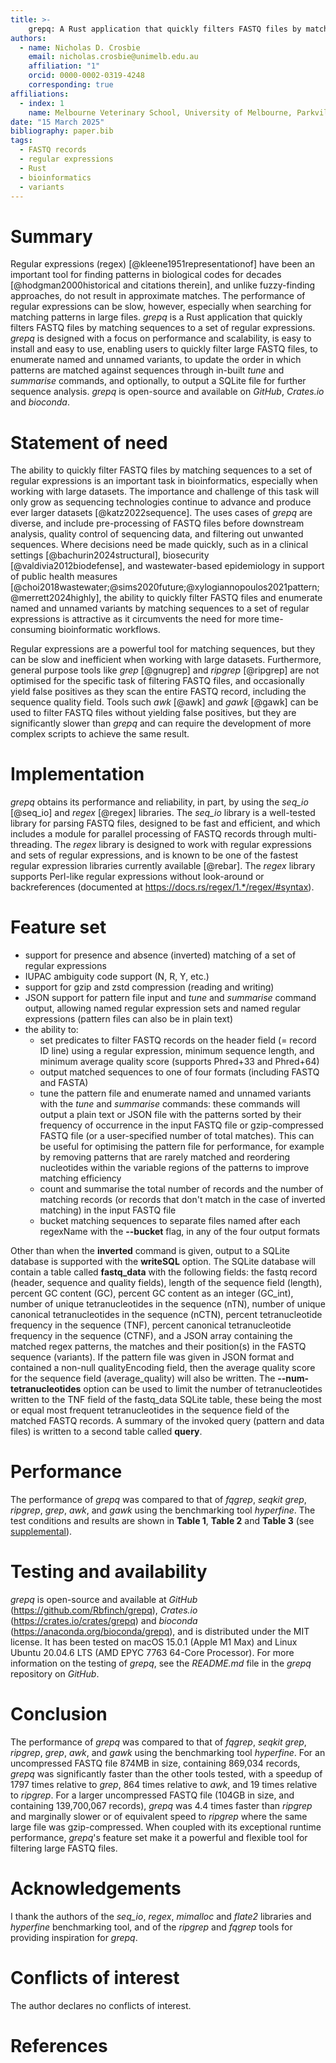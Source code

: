 ```yaml
---
title: >-
    grepq: A Rust application that quickly filters FASTQ files by matching sequences to a set of regular expressions
authors: 
  - name: Nicholas D. Crosbie
    email: nicholas.crosbie@unimelb.edu.au
    affiliation: "1"
    orcid: 0000-0002-0319-4248
    corresponding: true
affiliations:
  - index: 1
    name: Melbourne Veterinary School, University of Melbourne, Parkville, Victoria, Australia
date: "15 March 2025"
bibliography: paper.bib
tags: 
  - FASTQ records
  - regular expressions
  - Rust
  - bioinformatics
  - variants
---
```


# Summary

Regular expressions (regex) [@kleene1951representationof] have been an important tool for finding patterns in biological codes for decades [@hodgman2000historical and citations therein], and unlike fuzzy-finding approaches, do not result in approximate matches. The performance of regular expressions can be slow, however, especially when searching for matching patterns in large files. *grepq* is a Rust application that quickly filters FASTQ files by matching sequences to a set of regular expressions. *grepq* is designed with a focus on performance and scalability, is easy to install and easy to use, enabling users to quickly filter large FASTQ files, to enumerate named and unnamed variants, to update the order in which patterns are matched against sequences through in-built *tune* and *summarise* commands, and optionally, to output a SQLite file for further sequence analysis. *grepq* is open-source and available on *GitHub*, *Crates.io* and *bioconda*.

# Statement of need

The ability to quickly filter FASTQ files by matching sequences to a set of regular expressions is an important task in bioinformatics, especially when working with large datasets. The importance and challenge of this task will only grow as sequencing technologies continue to advance and produce ever larger datasets [@katz2022sequence]. The uses cases of *grepq* are diverse, and include pre-processing of FASTQ files before downstream analysis, quality control of sequencing data, and filtering out unwanted sequences. Where decisions need be made quickly, such as in a clinical settings [@bachurin2024structural], biosecurity [@valdivia2012biodefense], and wastewater-based epidemiology in support of public health measures [@choi2018wastewater;@sims2020future;@xylogiannopoulos2021pattern;@merrett2024highly], the ability to quickly filter FASTQ files and enumerate named and unnamed variants by matching sequences to a set of regular expressions is attractive as it circumvents the need for more time-consuming bioinformatic workflows.

Regular expressions are a powerful tool for matching sequences, but they can be slow and inefficient when working with large datasets. Furthermore, general purpose tools like *grep* [@gnugrep] and *ripgrep* [@ripgrep] are not optimised for the specific task of filtering FASTQ files, and occasionally yield false positives as they scan the entire FASTQ record, including the sequence quality field. Tools such *awk* [@awk] and *gawk* [@gawk]  can be used to filter FASTQ files without yielding false positives, but they are significantly slower than *grepq* and can require the development of more complex scripts to achieve the same result.

# Implementation

*grepq* obtains its performance and reliability, in part, by using the *seq_io* [@seq_io] and *regex* [@regex] libraries. The *seq_io* library is a well-tested library for parsing FASTQ files, designed to be fast and efficient, and which includes a module for parallel processing of FASTQ records through multi-threading. The *regex* library is designed to work with regular expressions and sets of regular expressions, and is known to be one of the fastest regular expression libraries currently available [@rebar]. The *regex* library supports Perl-like regular expressions without look-around or backreferences (documented at <https://docs.rs/regex/1.*/regex/#syntax>).

# Feature set

- support for presence and absence (inverted) matching of a set of regular expressions
- IUPAC ambiguity code support (N, R, Y, etc.)
- support for gzip and zstd compression (reading and writing)
- JSON support for pattern file input and *tune* and *summarise* command output, allowing named regular expression sets and named regular expressions (pattern files can also be in plain text)
- the ability to:
  - set predicates to filter FASTQ records on the header field (= record ID line) using a regular expression, minimum sequence length, and minimum average quality score (supports Phred+33 and Phred+64)
  - output matched sequences to one of four formats (including FASTQ and FASTA)
  - tune the pattern file and enumerate named and unnamed variants with the *tune* and *summarise* commands: these commands will output a plain text or JSON file with the patterns sorted by their frequency of occurrence in the input FASTQ file or gzip-compressed FASTQ file (or a user-specified number of total matches). This can be useful for optimising the pattern file for performance, for example by removing patterns that are rarely matched and reordering nucleotides within the variable regions of the patterns to improve matching efficiency
  - count and summarise the total number of records and the number of matching records (or records that don't match in the case of inverted matching) in the input FASTQ file
  - bucket matching sequences to separate files named after each regexName with the **--bucket** flag, in any of the four output formats

Other than when the **inverted** command is given, output to a SQLite database is supported with the **writeSQL** option. The SQLite database will contain a table called **fastq_data** with the following fields: the fastq record (header, sequence and quality fields), length of the sequence field (length), percent GC content (GC), percent GC content as an integer (GC_int), number of unique tetranucleotides in the sequence (nTN), number of unique canonical tetranucleotides in the sequence (nCTN), percent tetranucleotide frequency in the sequence (TNF), percent canonical tetranucleotide frequency in the sequence (CTNF), and a JSON array containing the matched regex patterns, the matches and their position(s) in the FASTQ sequence (variants). If the pattern file was given in JSON format and contained a non-null qualityEncoding field, then the average quality score for the sequence field (average_quality) will also be written. The **--num-tetranucleotides** option can be used to limit the number of tetranucleotides written to the TNF field of the fastq_data SQLite table, these being the most or equal most frequent tetranucleotides in the sequence field of the matched FASTQ records. A summary of the invoked query (pattern and data files) is written to a second table called **query**.

# Performance

The performance of *grepq* was compared to that of *fqgrep*, *seqkit* *grep*, *ripgrep*, *grep*, *awk*, and *gawk* using the benchmarking tool *hyperfine*. The test conditions and results are shown in **Table 1**, **Table 2** and **Table 3** (see [supplemental](https://github.com/Rbfinch/grepq/blob/main/paper/supplemental.pdf)).

# Testing and availability

*grepq* is open-source and available at *GitHub* (<https://github.com/Rbfinch/grepq>), *Crates.io* (<https://crates.io/crates/grepq>) and *bioconda* (<https://anaconda.org/bioconda/grepq>), and is distributed under the MIT license. It has been tested on macOS 15.0.1 (Apple M1 Max) and Linux Ubuntu 20.04.6 LTS (AMD EPYC 7763 64-Core Processor). For more information on the testing of *grepq*, see the *README.md* file in the *grepq* repository on *GitHub*.

# Conclusion

The performance of *grepq* was compared to that of *fqgrep*, *seqkit* *grep*, *ripgrep*, *grep*, *awk*, and *gawk* using the benchmarking tool *hyperfine*. For an uncompressed FASTQ file 874MB in size, containing 869,034 records, *grepq* was significantly faster than the other tools tested, with a speedup of 1797 times relative to *grep*, 864 times relative to *awk*, and 19 times relative to *ripgrep*. For a larger uncompressed FASTQ file (104GB in size, and containing 139,700,067 records), *grepq* was 4.4 times faster than *ripgrep* and marginally slower or of equivalent speed to *ripgrep* where the same large file was gzip-compressed. When coupled with its exceptional runtime performance, *grepq*'s feature set make it a powerful and flexible tool for filtering large FASTQ files.

# Acknowledgements

I thank the authors of the *seq_io*, *regex*, *mimalloc* and *flate2* libraries and *hyperfine* benchmarking tool, and of the *ripgrep* and *fqgrep* tools for providing inspiration for *grepq*.

# Conflicts of interest

The author declares no conflicts of interest.

# References
